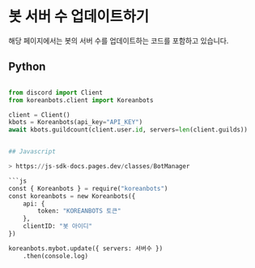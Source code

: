 # 봇 서버 수 업데이트하기

해당 페이지에서는 봇의 서버 수를 업데이트하는 코드를 포함하고 있습니다.

## Python

```py

from discord import Client
from koreanbots.client import Koreanbots

client = Client()
kbots = Koreanbots(api_key="API_KEY")
await kbots.guildcount(client.user.id, servers=len(client.guilds))


## Javascript

> https://js-sdk-docs.pages.dev/classes/BotManager

```js
const { Koreanbots } = require("koreanbots")
const koreanbots = new Koreanbots({
    api: {
        token: "KOREANBOTS 토큰"
    },
    clientID: "봇 아이디"
})

koreanbots.mybot.update({ servers: 서버수 })
    .then(console.log)
```
